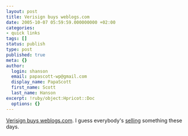 ```yaml
---
layout: post
title: Verisign buys weblogs.com
date: 2005-10-07 05:59:59.000000000 +02:00
categories:
- quick links
tags: []
status: publish
type: post
published: true
meta: {}
author:
  login: shanson
  email: papascott-wp@gmail.com
  display_name: PapaScott
  first_name: Scott
  last_name: Hanson
excerpt: !ruby/object:Hpricot::Doc
  options: {}
---
```

<p><a href="http://infrablog.verisignlabs.com/2005/10/weblogs_20_1.html" title="Welcome to the Infrablog: Weblogs 2.0">Verisign buys weblogs.com</a>. I guess everybody's <a href="http://www.paidcontent.org/pc/arch/2005_10_05.shtml#051691">selling</a> something these days.</p>
